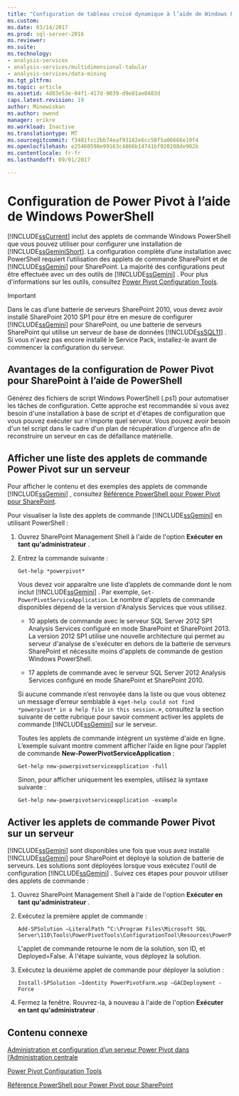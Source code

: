 ```yaml
---
title: "Configuration de tableau croisé dynamique à l’aide de Windows PowerShell de l’alimentation | Documents Microsoft"
ms.custom: 
ms.date: 03/14/2017
ms.prod: sql-server-2016
ms.reviewer: 
ms.suite: 
ms.technology:
- analysis-services
- analysis-services/multidimensional-tabular
- analysis-services/data-mining
ms.tgt_pltfrm: 
ms.topic: article
ms.assetid: 4d83e53e-04f1-417d-9039-d9e81ae0483d
caps.latest.revision: 19
author: Minewiskan
ms.author: owend
manager: erikre
ms.workload: Inactive
ms.translationtype: MT
ms.sourcegitcommit: f3481fcc2bb74eaf93182e6cc58f5a06666e10f4
ms.openlocfilehash: e25460598e99163c4866b14741bf020208de902b
ms.contentlocale: fr-fr
ms.lasthandoff: 09/01/2017

---
```

# <a name="power-pivot-configuration-using-windows-powershell"></a>Configuration de Power Pivot à l’aide de Windows PowerShell
  [!INCLUDE[ssCurrent](../../includes/sscurrent-md.md)] inclut des applets de commande Windows PowerShell que vous pouvez utiliser pour configurer une installation de [!INCLUDE[ssGeminiShort](../../includes/ssgeminishort-md.md)]. La configuration complète d’une installation avec PowerShell requiert l’utilisation des applets de commande SharePoint et de [!INCLUDE[ssGemini](../../includes/ssgemini-md.md)] pour SharePoint. La majorité des configurations peut être effectuée avec un des outils de [!INCLUDE[ssGemini](../../includes/ssgemini-md.md)] . Pour plus d'informations sur les outils, consultez [Power Pivot Configuration Tools](../../analysis-services/power-pivot-sharepoint/power-pivot-configuration-tools.md).  
  
> [!IMPORTANT]  
>  Dans le cas d’une batterie de serveurs SharePoint 2010, vous devez avoir installé SharePoint 2010 SP1 pour être en mesure de configurer [!INCLUDE[ssGemini](../../includes/ssgemini-md.md)] pour SharePoint, ou une batterie de serveurs SharePoint qui utilise un serveur de base de données [!INCLUDE[ssSQL11](../../includes/sssql11-md.md)] . Si vous n'avez pas encore installé le Service Pack, installez-le avant de commencer la configuration du serveur.  
  
## <a name="benefits-of-configuring-power-pivot-for-sharepoint-using-powershell"></a>Avantages de la configuration de Power Pivot pour SharePoint à l’aide de PowerShell  
 Générez des fichiers de script Windows PowerShell (.ps1) pour automatiser les tâches de configuration. Cette approche est recommandée si vous avez besoin d'une installation à base de script et d'étapes de configuration que vous pouvez exécuter sur n'importe quel serveur. Vous pouvez avoir besoin d'un tel script dans le cadre d'un plan de récupération d'urgence afin de reconstruire un serveur en cas de défaillance matérielle.  
  
## <a name="view-a-list-of-the-power-pivot-cmdlets-on-a-server"></a>Afficher une liste des applets de commande Power Pivot sur un serveur  
 Pour afficher le contenu et des exemples des applets de commande [!INCLUDE[ssGemini](../../includes/ssgemini-md.md)] , consultez [Référence PowerShell pour Power Pivot pour SharePoint](../../analysis-services/powershell/powershell-reference-for-power-pivot-for-sharepoint.md).  
  
 Pour visualiser la liste des applets de commande [!INCLUDE[ssGemini](../../includes/ssgemini-md.md)] en utilisant PowerShell :  
  
1.  Ouvrez SharePoint Management Shell à l'aide de l'option **Exécuter en tant qu'administrateur** .  
  
2.  Entrez la commande suivante :  
  
    ```  
    Get-help *powerpivot*  
    ```  
  
     Vous devez voir apparaître une liste d’applets de commande dont le nom inclut [!INCLUDE[ssGemini](../../includes/ssgemini-md.md)] . Par exemple, `Get-PowerPivotServiceApplication`. Le nombre d'applets de commande disponibles dépend de la version d'Analysis Services que vous utilisez.  
  
    -   10 applets de commande avec le serveur SQL Server 2012 SP1 Analysis Services configuré en mode SharePoint et SharePoint 2013. La version 2012 SP1 utilise une nouvelle architecture qui permet au serveur d'analyse de s'exécuter en dehors de la batterie de serveurs SharePoint et nécessite moins d'applets de commande de gestion Windows PowerShell.  
  
    -   17 applets de commande avec le serveur SQL Server 2012 Analysis Services configuré en mode SharePoint et SharePoint 2010.  
  
     Si aucune commande n’est renvoyée dans la liste ou que vous obtenez un message d’erreur semblable à «`get-help could not find *powerpivot* in a help file in this session.`», consultez la section suivante de cette rubrique pour savoir comment activer les applets de commande [!INCLUDE[ssGemini](../../includes/ssgemini-md.md)] sur le serveur.  
  
     Toutes les applets de commande intègrent un système d'aide en ligne. L’exemple suivant montre comment afficher l’aide en ligne pour l’applet de commande **New-PowerPivotServiceApplication** :  
  
    ```  
    Get-help new-powerpivotserviceapplication -full  
    ```  
  
     Sinon, pour afficher uniquement les exemples, utilisez la syntaxe suivante :  
  
    ```  
    Get-help new-powerpivotserviceapplication -example  
    ```  
  
## <a name="enable-power-pivot-cmdlets-on-a-server"></a>Activer les applets de commande Power Pivot sur un serveur  
 [!INCLUDE[ssGemini](../../includes/ssgemini-md.md)] sont disponibles une fois que vous avez installé [!INCLUDE[ssGemini](../../includes/ssgemini-md.md)] pour SharePoint et déployé la solution de batterie de serveurs. Les solutions sont déployées lorsque vous exécutez l'outil de configuration [!INCLUDE[ssGemini](../../includes/ssgemini-md.md)] . Suivez ces étapes pour pouvoir utiliser des applets de commande :  
  
1.  Ouvrez SharePoint Management Shell à l'aide de l'option **Exécuter en tant qu'administrateur** .  
  
2.  Exécutez la première applet de commande :  
  
    ```  
    Add-SPSolution –LiteralPath “C:\Program Files\Microsoft SQL Server\110\Tools\PowerPivotTools\ConfigurationTool\Resources\PowerPivotFarm.wsp”  
    ```  
  
     L'applet de commande retourne le nom de la solution, son ID, et Deployed=False. À l'étape suivante, vous déployez la solution.  
  
3.  Exécutez la deuxième applet de commande pour déployer la solution :  
  
    ```  
    Install-SPSolution –Identity PowerPivotFarm.wsp –GACDeployment -Force  
    ```  
  
4.  Fermez la fenêtre. Rouvrez-la, à nouveau à l'aide de l'option **Exécuter en tant qu'administrateur** .  
  
## <a name="related-content"></a>Contenu connexe  
 [Administration et configuration d’un serveur Power Pivot dans l’Administration centrale](../../analysis-services/power-pivot-sharepoint/power-pivot-server-administration-and-configuration-in-central-administration.md)  
  
 [Power Pivot Configuration Tools](../../analysis-services/power-pivot-sharepoint/power-pivot-configuration-tools.md)  
  
 [Référence PowerShell pour Power Pivot pour SharePoint](../../analysis-services/powershell/powershell-reference-for-power-pivot-for-sharepoint.md)  
  
  

